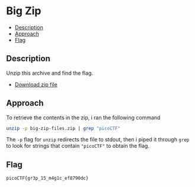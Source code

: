 # Big Zip

- [Description](#description)
- [Approach](#approach)
- [Flag](#flag)

## Description

Unzip this archive and find the flag.
- [Download zip file](https://artifacts.picoctf.net/c/503/big-zip-files.zip)

## Approach

To retrieve the contents in the zip, i ran the following command

```bash
unzip -p big-zip-files.zip | grep "picoCTF"
```

The `-p` flag for `unzip` redirects the file to stdout, then i piped it through `grep` to look for strings that contain `"picoCTF"` to obtain the flag.

## Flag

`picoCTF{gr3p_15_m4g1c_ef8790dc}`